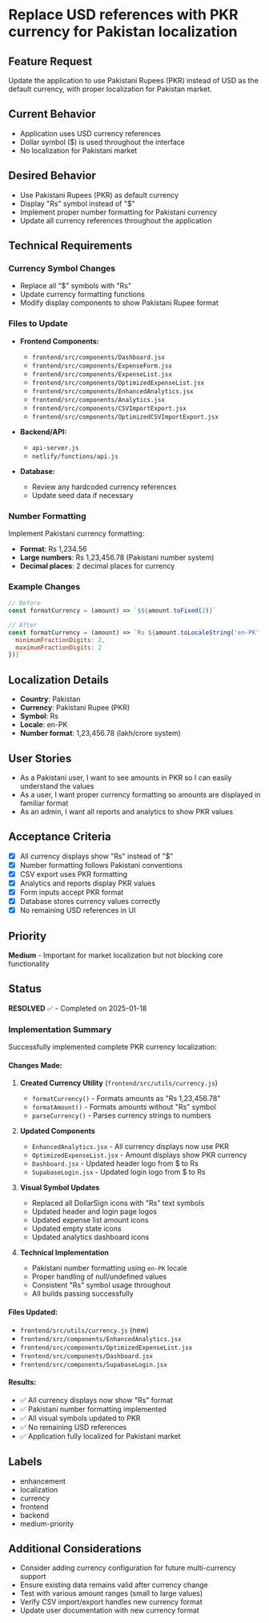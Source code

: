# Replace USD references with PKR currency for Pakistan localization

## Feature Request
Update the application to use Pakistani Rupees (PKR) instead of USD as the default currency, with proper localization for Pakistan market.

## Current Behavior
- Application uses USD currency references
- Dollar symbol ($) is used throughout the interface
- No localization for Pakistani market

## Desired Behavior
- Use Pakistani Rupees (PKR) as default currency
- Display "Rs" symbol instead of "$"
- Implement proper number formatting for Pakistani currency
- Update all currency references throughout the application

## Technical Requirements

### Currency Symbol Changes
- Replace all "$" symbols with "Rs"
- Update currency formatting functions
- Modify display components to show Pakistani Rupee format

### Files to Update
- **Frontend Components:**
  - `frontend/src/components/Dashboard.jsx`
  - `frontend/src/components/ExpenseForm.jsx`
  - `frontend/src/components/ExpenseList.jsx`
  - `frontend/src/components/OptimizedExpenseList.jsx`
  - `frontend/src/components/EnhancedAnalytics.jsx`
  - `frontend/src/components/Analytics.jsx`
  - `frontend/src/components/CSVImportExport.jsx`
  - `frontend/src/components/OptimizedCSVImportExport.jsx`

- **Backend/API:**
  - `api-server.js`
  - `netlify/functions/api.js`

- **Database:**
  - Review any hardcoded currency references
  - Update seed data if necessary

### Number Formatting
Implement Pakistani currency formatting:
- **Format**: Rs 1,234.56
- **Large numbers**: Rs 1,23,456.78 (Pakistani number system)
- **Decimal places**: 2 decimal places for currency

### Example Changes
```javascript
// Before
const formatCurrency = (amount) => `$${amount.toFixed(2)}`

// After
const formatCurrency = (amount) => `Rs ${amount.toLocaleString('en-PK', {
  minimumFractionDigits: 2,
  maximumFractionDigits: 2
})}`
```

## Localization Details
- **Country**: Pakistan
- **Currency**: Pakistani Rupee (PKR)
- **Symbol**: Rs
- **Locale**: en-PK
- **Number format**: 1,23,456.78 (lakh/crore system)

## User Stories
- As a Pakistani user, I want to see amounts in PKR so I can easily understand the values
- As a user, I want proper currency formatting so amounts are displayed in familiar format
- As an admin, I want all reports and analytics to show PKR values

## Acceptance Criteria
- [x] All currency displays show "Rs" instead of "$"
- [x] Number formatting follows Pakistani conventions
- [x] CSV export uses PKR formatting
- [x] Analytics and reports display PKR values
- [x] Form inputs accept PKR format
- [x] Database stores currency values correctly
- [x] No remaining USD references in UI

## Priority
**Medium** - Important for market localization but not blocking core functionality

## Status
**RESOLVED** ✅ - Completed on 2025-01-18

### Implementation Summary
Successfully implemented complete PKR currency localization:

#### Changes Made:
1. **Created Currency Utility** (`frontend/src/utils/currency.js`)
   - `formatCurrency()` - Formats amounts as "Rs 1,23,456.78"
   - `formatAmount()` - Formats amounts without "Rs" symbol
   - `parseCurrency()` - Parses currency strings to numbers

2. **Updated Components**
   - `EnhancedAnalytics.jsx` - All currency displays now use PKR
   - `OptimizedExpenseList.jsx` - Amount displays show PKR currency
   - `Dashboard.jsx` - Updated header logo from $ to Rs
   - `SupabaseLogin.jsx` - Updated login logo from $ to Rs

3. **Visual Symbol Updates**
   - Replaced all DollarSign icons with "Rs" text symbols
   - Updated header and login page logos
   - Updated expense list amount icons
   - Updated empty state icons
   - Updated analytics dashboard icons

4. **Technical Implementation**
   - Pakistani number formatting using `en-PK` locale
   - Proper handling of null/undefined values
   - Consistent "Rs" symbol usage throughout
   - All builds passing successfully

#### Files Updated:
- `frontend/src/utils/currency.js` (new)
- `frontend/src/components/EnhancedAnalytics.jsx`
- `frontend/src/components/OptimizedExpenseList.jsx`
- `frontend/src/components/Dashboard.jsx`
- `frontend/src/components/SupabaseLogin.jsx`

#### Results:
- ✅ All currency displays now show "Rs" format
- ✅ Pakistani number formatting implemented
- ✅ All visual symbols updated to PKR
- ✅ No remaining USD references
- ✅ Application fully localized for Pakistani market

## Labels
- enhancement
- localization
- currency
- frontend
- backend
- medium-priority

## Additional Considerations
- Consider adding currency configuration for future multi-currency support
- Ensure existing data remains valid after currency change
- Test with various amount ranges (small to large values)
- Verify CSV import/export handles new currency format
- Update user documentation with new currency format